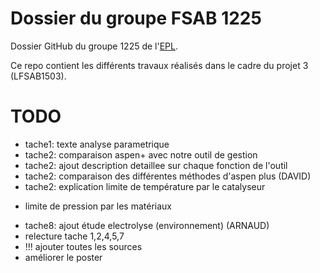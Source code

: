 Dossier du groupe FSAB 1225
===========

Dossier GitHub du groupe 1225 de l'[EPL](http://www.uclouvain.be/epl.html). 

Ce repo contient les différents travaux réalisés dans le cadre du projet 3 (LFSAB1503).

TODO
=====
* tache1: texte analyse parametrique
* tache2: comparaison aspen+ avec notre outil de gestion
* tache2: ajout description detaillee sur chaque fonction de l'outil
* tache2: comparaison des différentes méthodes d'aspen plus (DAVID)
* tache2: explication limite de température par le catalyseur 
+ limite de pression par les matériaux
* tache8: ajout étude electrolyse (environnement) (ARNAUD)
* relecture tache 1,2,4,5,7
* !!! ajouter toutes les sources
* améliorer le poster

